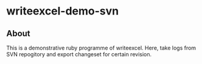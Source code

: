 # writeexcel-demo-svn

## About

This is a demonstrative ruby programme of writeexcel.
Here, take logs from SVN repogitory and export changeset for certain revision.
